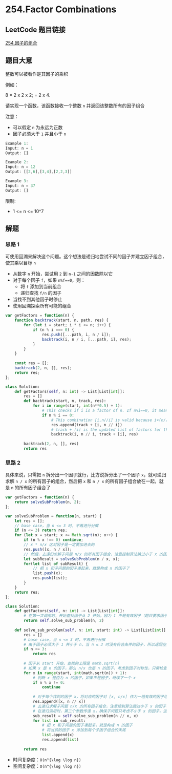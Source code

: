# 254.Factor Combinations

## LeetCode 题目链接

[254.因子的组合](https://leetcode.cn/problems/factor-combinations/)

## 题目大意

整数可以被看作是其因子的乘积

例如：

8 = 2 x 2 x 2;
  = 2 x 4.

请实现一个函数，该函数接收一个整数 `n` 并返回该整数所有的因子组合

注意：
- 可以假定 `n` 为永远为正数
- 因子必须大于 `1` 并且小于 `n`

```js
Example 1:
Input: n = 1
Output: []

Example 2:
Input: n = 12
Output: [[2,6],[3,4],[2,2,3]]

Example 3:
Input: n = 37
Output: []
```

限制:
- 1 <= n <= 10^7

## 解题

### 思路 1

可使用回溯来解决这个问题。这个想法是递归地尝试不同的因子并建立因子组合，使其乘以目标 `n`

- 从数字 `n` 开始，尝试用 `2` 到 `n-1` 之间的因数除以它
- 对于每个因子 `f`，如果 `n%f==0`，则：
  - 将 `f` 添加到当前组合
  - 递归查找 `f/n` 的因子
- 当找不到其他因子时停止
- 使用回溯探索所有可能的组合

```js
var getFactors = function(n) {
    function backtrack(start, n, path, res) {
        for (let i = start; i * i <= n; i++) {
            if (n % i === 0) {
                res.push([...path, i, n / i]);
                backtrack(i, n / i, [...path, i], res);
            }
        }
    }
    
    const res = [];
    backtrack(2, n, [], res);
    return res;
};
```
```python
class Solution:
    def getFactors(self, n: int) -> List[List[int]]:
        res = []
        def backtrack(start, n, track, res):
            for i in range(start, int(n**0.5) + 1):
                # This checks if i is a factor of n. If n%i==0, it means that i divides n evenly, and i is a valid factor
                if n % i == 0:
                    # This combination [i,n//i] is valid because i×(n//i)=n
                    res.append(track + [i, n // i])
                    # track + [i] is the updated list of factors for the next recursion step
                    backtrack(i, n // i, track + [i], res)
                    
        backtrack(2, n, [], res)
        return res
```

### 思路 2

具体来说，只需把 `n` 拆分出一个因子就行，比方说拆分出了一个因子 `x`，就可递归求解 `n / x` 的所有因子的组合，然后把 `x` 和 `n / x` 的所有因子组合放在一起，就是 `n` 的所有因子组合了

```js
var getFactors = function(n) {
    return solveSubProblem(n, 2);
};

var solveSubProblem = function(n, start) {
    let res = [];
    // base case，当 n <= 3 时，不再进行分解
    if (n <= 3) return res;
    for (let x = start; x <= Math.sqrt(n); x++) {
        if (n % x !== 0) continue;
        // x * n/x 这对因子是一定要加进去的
        res.push([x, n / x]);
        // 然后，去递归求解子问题 n/x 的所有因子组合，注意控制算法跳过小于 x 的因子，避免结果重复
        let subResult = solveSubProblem(n / x, x);
        for(let list of subResult) {
            // 把 x 和子问题的因子凑起来，就是构成 n 的因子了
            list.push(x);
            res.push(list);
        }
    }
    return res;
};
```
```python
class Solution:
    def getFactors(self, n: int) -> List[List[int]]:
        # 在第一次调用时，开始查找因子从 2 开始，因为 1 不是有效因子（题目要求因子必须大于 1）
        return self.solve_sub_problem(n, 2)
    
    def solve_sub_problem(self, n: int, start: int) -> List[List[int]]:
        res = []
        # base case，当 n <= 3 时，不再进行分解
        # 由于因子必须大于 1 并小于 n，当 n ≤ 3 时没有符合条件的因子，所以返回空列表
        if n <= 3:
            return res
        
        # 因子从 start 开始，查找的上限是 math.sqrt(n)
        # 如果 x 是 n 的因子，那么 n/x 也是 n 的因子，考虑到因子对称性，只需检查到 math.sqrt(n) 即可
        for x in range(start, int(math.sqrt(n)) + 1):
            # 判断 x 是否为 n 的因子，如果不是因子，继续下一个 x
            if n % x != 0:
                continue
            
            # 对于每个找到的因子 x，将对应的因子对 [x, n/x] 作为一组有效的因子组合加入结果 res
            res.append([x, n // x])
            # 去递归求解子问题 n/x 的所有因子组合，注意控制算法跳过小于 x 的因子，避免结果重复
            # 在递归调用时，第二个参数传递 x，确保子问题只考虑不小于 x 的因子，这样避免重复因子组合
            sub_result = self.solve_sub_problem(n // x, x)
            for list in sub_result:
                # 把 x 和子问题的因子凑起来，就是构成 n 的因子
                # 将当前的因子 x 添加到每个子因子组合的末尾
                list.append(x)
                res.append(list)
        
        return res
```

- 时间复杂度：`O(n^{\log \log n})`
- 空间复杂度：`O(n^{\log \log n})`